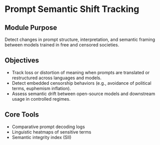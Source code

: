 # Prompt Semantic Shift Tracking

## Module Purpose
Detect changes in prompt structure, interpretation, and semantic framing between models trained in free and censored societies.

## Objectives
- Track loss or distortion of meaning when prompts are translated or restructured across languages and models.
- Detect embedded censorship behaviors (e.g., avoidance of political terms, euphemism inflation).
- Assess semantic drift between open-source models and downstream usage in controlled regimes.

## Core Tools
- Comparative prompt decoding logs
- Linguistic heatmaps of sensitive terms
- Semantic integrity index (SII)
